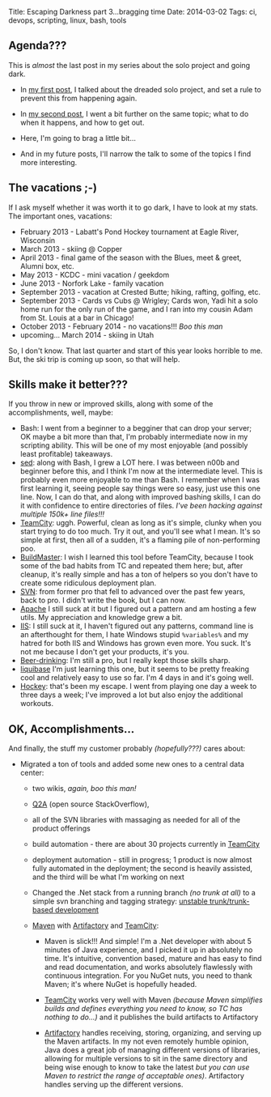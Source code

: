 Title: Escaping Darkness part 3...bragging time
Date: 2014-03-02
Tags: ci, devops, scripting, linux, bash, tools

[solo]: http://damonoverboe.org/post/meanwhile-six-months-later...
[second]: http://damonoverboe.org/post/escaping-darkness-part-2...the-back-story

## Agenda???

This is *almost* the last post in my series about the solo project and going dark.

* In [my first post][solo], I talked about the dreaded solo project, and set a rule to prevent this from happening again.

* In [my second post][second], I went a bit further on the same topic; what to do when it happens, and how to get out.

* Here, I'm going to brag a little bit...

* And in my future posts, I'll narrow the talk to some of the topics I find more interesting.

## The vacations ;-)

If I ask myself whether it was worth it to go dark, I have to look at my stats. The important ones, vacations:

* February 2013 - Labatt's Pond Hockey tournament at Eagle River, Wisconsin
* March 2013 - skiing @ Copper
* April 2013 - final game of the season with the Blues, meet & greet, Alumni box, etc.
* May 2013 - KCDC - mini vacation / geekdom
* June 2013 - Norfork Lake - family vacation
* September 2013 - vacation at Crested Butte; hiking, rafting, golfing, etc.
* September 2013 - Cards vs Cubs @ Wrigley; Cards won, Yadi hit a solo home run for the only run of the game, and I ran into my cousin Adam from St. Louis at a bar in Chicago!
* October 2013 - February 2014 - no vacations!!! *Boo this man*
* upcoming... March 2014 - skiing in Utah

So, I don't know. That last quarter and start of this year looks horrible to me. But, the ski trip is coming up soon, so that will help.

## Skills make it better???

If you throw in new or improved skills, along with some of the accomplishments, well, maybe:

+ Bash: I went from a beginner to a begginer that can drop your server; OK maybe a bit more than that, I'm probably intermediate now in my scripting ability. This will be one of my most enjoyable (and possibly least profitable) takeaways.
+ [sed](http://www.grymoire.com/unix/Sed.html): along with Bash, I grew a LOT here. I was between n00b and beginner before this, and I think I'm now at the intermediate level. This is probably even more enjoyable to me than Bash. I remember when I was first learning it, seeing people say things were so easy, just use this one line. Now, I can do that, and along with improved bashing skills, I can do it with confidence to entire directories of files. *I've been hacking against multiple 150k+ line files!!!*
+ [TeamCity][]: uggh. Powerful, clean as long as it's simple, clunky when you start trying to do too much. Try it out, and you'll see what I mean. It's so simple at first, then all of a sudden, it's a flaming pile of non-performing poo.
+ [BuildMaster][]: I wish I learned this tool before TeamCity, because I took some of the bad habits from TC and repeated them here; but, after cleanup, it's really simple and has a ton of helpers so you don't have to create some ridiculous deployment plan.
+ [SVN](http://svnbook.red-bean.com/): from former pro that fell to advanced over the past few years, back to pro. I didn't write the book, but I can now.
+ [Apache](http://apache.org) I still suck at it but I figured out a pattern and am hosting a few utils. My appreciation and knowledge grew a bit.
+ [IIS](http://www.youtube.com/watch?v=h-9UvrLyj3k&feature=kp): I still suck at it, I haven't figured out any patterns, command line is an afterthought for them, I hate Windows stupid `%variables%` and my hatred for both IIS and Windows has grown even more. You suck. It's not me because I don't get your products, it's you.
+ [Beer-drinking](http://www.beerknurd.com/stores/kansascity/): I'm still a pro, but I really kept those skills sharp.
+ [liquibase](http://liquibase.org) I'm just learning this one, but it seems to be pretty freaking cool and relatively easy to use so far. I'm 4 days in and it's going well.
+ [Hockey](http://www.imdb.com/title/tt0076723/): that's been my escape. I went from playing one day a week to three days a week; I've improved a lot but also enjoy the additional workouts.

## OK, Accomplishments...

And finally, the stuff my customer probably *(hopefully???)* cares about:

+ Migrated a ton of tools and added some new ones to a central data center:

	- two wikis, *again, boo this man!*
	- [Q2A](http://www.question2answer.org/) (open source StackOverflow),
	- all of the SVN libraries with massaging as needed for all of the product offerings
	- build automation - there are about 30 projects currently in [TeamCity][]
	- deployment automation - still in progress; 1 product is now almost fully automated in the deployment; the second is heavily assisted, and the third will be what I'm working on next
	- Changed the .Net stack from a running branch *(no trunk at all)* to a simple svn branching and tagging strategy: [unstable trunk/trunk-based development](http://www.ericsink.com/scm/scm_branches.html)
	- [Maven][] with [Artifactory][] and [TeamCity][]:
	
		- Maven is slick!!! And simple! I'm a .Net developer with about 5 minutes of Java experience, and I picked it up in absolutely no time. It's intuitive, convention based, mature and has easy to find and read documentation, and works absolutely flawlessly with continuous integration. For you NuGet nuts, you need to thank Maven; it's where NuGet is hopefully headed.
		
		- [TeamCity][] works very well with Maven *(because Maven simplifies builds and defines everything you need to know, so TC has nothing to do...)* and it publishes the build artifacts to Artifactory
		
		- [Artifactory][] handles receiving, storing, organizing, and serving up the Maven artifacts. In my not even remotely humble opinion, Java does a great job of managing different versions of libraries, allowing for multiple versions to sit in the same directory and being wise enough to know to take the latest *but you can use Maven to restrict the range of acceptable ones)*. Artifactory handles serving up the different versions.
		
[BuildMaster]: http://inedo.com/buildmaster/overview
[TeamCity]: http://www.jetbrains.com/teamcity/
[Maven]: http://maven.apache.org/
[Artifactory]: http://www.jfrog.com/home/v_artifactory_opensource_overview
